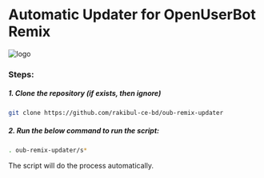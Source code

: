 # Automatic Updater for OpenUserBot Remix


![logo](https://telegra.ph/file/c5e2869d44546ef829281.jpg)



### Steps:

##### 1. Clone the repository (if exists, then ignore)

```bash
git clone https://github.com/rakibul-ce-bd/oub-remix-updater
```

##### 2. Run the below command to run the script:

```bash
. oub-remix-updater/s*
```

The script will do the process automatically.
